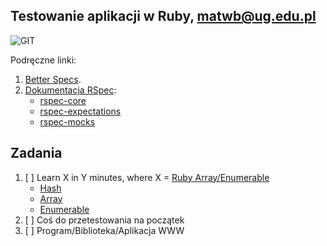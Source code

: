 ## Testowanie aplikacji w Ruby, matwb@ug.edu.pl

![GIT](images/github_in_case_of_fire.png)

Podręczne linki:

1. [Better Specs](http://betterspecs.org/).
1. [Dokumentacja RSpec](http://rspec.info/):
    - [rspec-core](https://github.com/rspec/rspec-core)
    - [rspec-expectations](https://github.com/rspec/rspec-expectations)
    - [rspec-mocks](https://github.com/rspec/rspec-mocks)


## Zadania

1. [ ] Learn X in Y minutes, where X = [Ruby Array/Enumerable](/)
    - [Hash](http://ruby-doc.org/core-2.2.3/Hash.html)
    - [Array](http://ruby-doc.org/core-2.2.3/Array.html)
    - [Enumerable](http://ruby-doc.org/core-2.2.3/Enumerable.html)
2. [ ] Coś do przetestowania na początek
3. [ ] Program/Biblioteka/Aplikacja WWW
